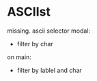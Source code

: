 # ASCIIst


missing. 
ascii selector modal:  
- filter by char

on main:  
- filter by lablel and char
